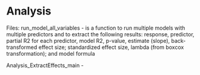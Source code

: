# Analysis

Files:
run_model_all_variables - is a function to run multiple models with multiple predictors and to extract the following results: response, predictor, partial R2 for each predictor, model R2, p-value, estimate (slope), back-transformed effect size; standardized effect size, lambda (from boxcox transformation); and model formula
    
Analysis_ExtractEffects_main - 